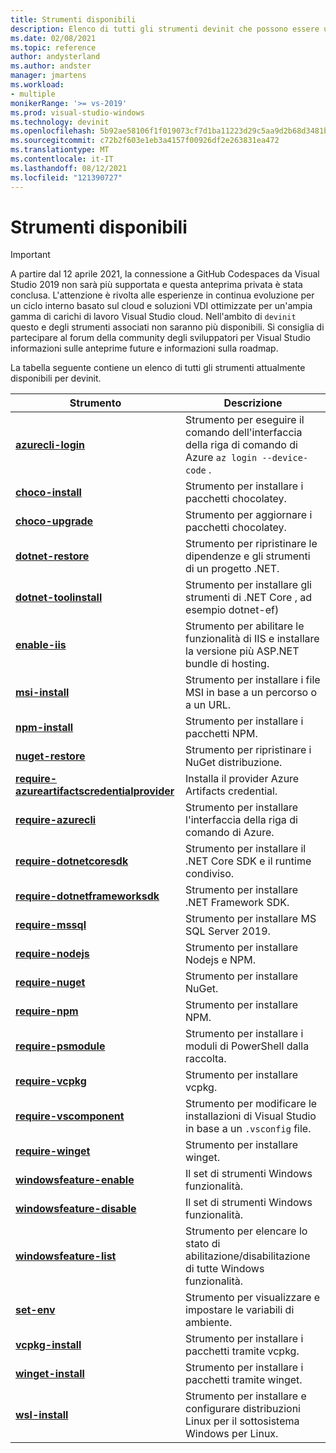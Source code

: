 ```yaml
---
title: Strumenti disponibili
description: Elenco di tutti gli strumenti devinit che possono essere usati per personalizzare un ambiente di sviluppo.
ms.date: 02/08/2021
ms.topic: reference
author: andysterland
ms.author: andster
manager: jmartens
ms.workload:
- multiple
monikerRange: '>= vs-2019'
ms.prod: visual-studio-windows
ms.technology: devinit
ms.openlocfilehash: 5b92ae58106f1f019073cf7d1ba11223d29c5aa9d2b68d3481b0fe49380ada85
ms.sourcegitcommit: c72b2f603e1eb3a4157f00926df2e263831ea472
ms.translationtype: MT
ms.contentlocale: it-IT
ms.lasthandoff: 08/12/2021
ms.locfileid: "121390727"
---
```

# <a name="available-tools"></a>Strumenti disponibili

> [!IMPORTANT]
> A partire dal 12 aprile 2021, la connessione a GitHub Codespaces da Visual Studio 2019 non sarà più supportata e questa anteprima privata è stata conclusa. L'attenzione è rivolta alle esperienze in continua evoluzione per un ciclo interno basato sul cloud e soluzioni VDI ottimizzate per un'ampia gamma di carichi di lavoro Visual Studio cloud. Nell'ambito di `devinit` questo e degli strumenti associati non saranno più disponibili. Si consiglia di partecipare al forum della community degli sviluppatori per Visual Studio informazioni sulle anteprime future e informazioni sulla roadmap.

La tabella seguente contiene un elenco di tutti gli strumenti attualmente disponibili per devinit.

| Strumento                                                                                             | Descrizione                                                                                                 |
|--------------------------------------------------------------------------------------------------|-------------------------------------------------------------------------------------------------------------|
| [**azurecli-login**](tool-azurecli-login.md)                                                     | Strumento per eseguire il comando dell'interfaccia della riga di comando di Azure `az login --device-code` .                                             |
| [**choco-install**](tool-choco-install.md)                                                       | Strumento per installare i pacchetti chocolatey.                                                                        |
| [**choco-upgrade**](tool-choco-upgrade.md)                                                       | Strumento per aggiornare i pacchetti chocolatey.                                                                        |
| [**dotnet-restore**](tool-dotnet-restore.md)                                                     | Strumento per ripristinare le dipendenze e gli strumenti di un progetto .NET.                                               |
| [**dotnet-toolinstall**](tool-dotnet-toolinstall.md)                                             | Strumento per installare gli strumenti di .NET Core , ad esempio dotnet-ef)                                                |
| [**enable-iis**](tool-enable-iis.md)                                                             | Strumento per abilitare le funzionalità di IIS e installare la versione più ASP.NET bundle di hosting.                                  |
| [**msi-install**](tool-msi-install.md)                                                           | Strumento per installare i file MSI in base a un percorso o a un URL.                                                              |
| [**npm-install**](tool-npm-install.md)                                                           | Strumento per installare i pacchetti NPM.                                                                               |
| [**nuget-restore**](tool-nuget-restore.md)                                                       | Strumento per ripristinare i NuGet distribuzione.                                                                         |
| [**require-azureartifactscredentialprovider**](tool-require-azureartifactscredentialprovider.md) | Installa il provider Azure Artifacts credential.                                                           |
| [**require-azurecli**](tool-require-azurecli.md)                                                 | Strumento per installare l'interfaccia della riga di comando di Azure.                                                                              |
| [**require-dotnetcoresdk**](tool-require-dotnetcoresdk.md)                                       | Strumento per installare il .NET Core SDK e il runtime condiviso.                                                       |
| [**require-dotnetframeworksdk**](tool-require-dotnetframeworksdk.md)                             | Strumento per installare .NET Framework SDK.                                                                     |
| [**require-mssql**](tool-require-mssql.md)                                                       | Strumento per installare MS SQL Server 2019.                                                                         |
| [**require-nodejs**](tool-require-nodejs.md)                                                     | Strumento per installare Nodejs e NPM.                                                                             |
| [**require-nuget**](tool-require-nuget.md)                                                       | Strumento per installare NuGet.                                                                                      |
| [**require-npm**](tool-require-npm.md)                                                           | Strumento per installare NPM.                                                                                        |
| [**require-psmodule**](tool-require-psmodule.md)                                                 | Strumento per installare i moduli di PowerShell dalla raccolta.                                                        |
| [**require-vcpkg**](tool-require-vcpkg.md)                                                       | Strumento per installare vcpkg.                                                                                      |
| [**require-vscomponent**](tool-require-vscomponent.md)                                           | Strumento per modificare le installazioni di Visual Studio in base a un `.vsconfig` file.                                                |
| [**require-winget**](tool-require-winget.md)                                                     | Strumento per installare winget.                                                                                     |
| [**windowsfeature-enable**](tool-windowsfeature-enable.md)                                       | Il set di strumenti Windows funzionalità.                                                                           |
| [**windowsfeature-disable**](tool-windowsfeature-disable.md)                                     | Il set di strumenti Windows funzionalità.                                                                          |
| [**windowsfeature-list**](tool-windowsfeature-list.md)                                           | Strumento per elencare lo stato di abilitazione/disabilitazione di tutte Windows funzionalità.                                              |
| [**set-env**](tool-set-env.md)                                                                   | Strumento per visualizzare e impostare le variabili di ambiente.                                                                 |
| [**vcpkg-install**](tool-vcpkg-install.md)                                                       | Strumento per installare i pacchetti tramite vcpkg.                                                                         |
| [**winget-install**](tool-winget-install.md)                                                     | Strumento per installare i pacchetti tramite winget.                                                                        |
| [**wsl-install**](tool-wsl-install.md)                                                           | Strumento per installare e configurare distribuzioni Linux per il sottosistema Windows per Linux.                             |
